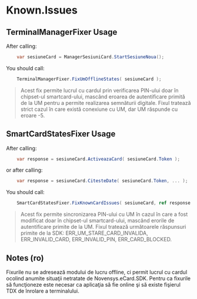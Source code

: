 # Known.Issues

TerminalManagerFixer Usage
--------------------------
After calling:
```csharp
	var sesiuneCard = ManagerSesiuniCard.StartSesiuneNoua();
```
You should call:
```csharp
	TerminalManagerFixer.FixUmOfflineStates( sesiuneCard );
```

> Acest fix permite lucrul cu cardul prin verificarea PIN-ului doar în chipset-ul smartcard-ului, mascând eroarea de autentificare primită de la UM pentru a permite realizarea semnăturii digitale. Fixul tratează strict cazul în care există conexiune cu UM, dar UM răspunde cu eroare -5.


SmartCardStatesFixer Usage
--------------------------
After calling:
```csharp
	var response = sesiuneCard.ActiveazaCard( sesiuneCard.Token );
```
or after calling:
```csharp
	var response = sesiuneCard.CitesteDate( sesiuneCard.Token, ... );
```
You should call:
```csharp
	SmartCardStatesFixer.FixKnownCardIssues( sesiuneCard, ref response );
```

> Acest fix permite sincronizarea PIN-ului cu UM în cazul în care a fost modificat doar în chipset-ul smartcard-ului, mascând erorile de autentificare primite de la UM. Fixul tratează următoarele răspunsuri primite de la SDK: ERR_UM_STARE_CARD_INVALIDA, ERR_INVALID_CARD, ERR_INVALID_PIN, ERR_CARD_BLOCKED.

Notes (ro)
----------
Fixurile nu se adresează modului de lucru offline, ci permit lucrul cu cardul ocolind anumite situaţii netratate de Novensys.eCard.SDK.
Pentru ca fixurile să funcţioneze este necesar ca aplicaţia să fie online şi să existe fişierul TDX de înrolare a terminalului.